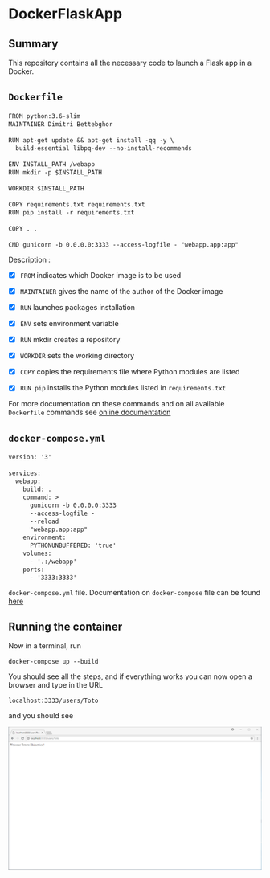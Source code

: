 # DockerFlaskApp

## Summary

This repository contains all the necessary code to launch a Flask app in a Docker.






## `Dockerfile` 

```console
FROM python:3.6-slim
MAINTAINER Dimitri Bettebghor

RUN apt-get update && apt-get install -qq -y \
  build-essential libpq-dev --no-install-recommends

ENV INSTALL_PATH /webapp
RUN mkdir -p $INSTALL_PATH

WORKDIR $INSTALL_PATH

COPY requirements.txt requirements.txt
RUN pip install -r requirements.txt

COPY . .

CMD gunicorn -b 0.0.0.0:3333 --access-logfile - "webapp.app:app"
```

Description :
- [x] `FROM` indicates which Docker image is to be used
- [x] `MAINTAINER` gives the name of the author of the Docker image
- [x] `RUN` launches packages installation 
- [x] `ENV` sets environment variable
- [x] `RUN` mkdir creates a repository
- [x] `WORKDIR` sets the working directory
- [x] `COPY` copies the requirements file where Python modules are listed
- [x] `RUN pip` installs the Python modules listed in `requirements.txt` 


For more documentation on these commands and on all available `Dockerfile` commands see [online documentation](https://docs.docker.com/engine/reference/builder/#format)

## `docker-compose.yml` 

```console
version: '3'

services:
  webapp:
    build: .
    command: >
      gunicorn -b 0.0.0.0:3333
      --access-logfile -
      --reload
      "webapp.app:app"
    environment:
      PYTHONUNBUFFERED: 'true'
    volumes:
      - '.:/webapp'
    ports:
      - '3333:3333'
```

`docker-compose.yml` file. Documentation on `docker-compose` file can be found [here](https://docs.docker.com/compose/compose-file/)

## Running the container

Now in a terminal, run

```console
docker-compose up --build
```

You should see all the steps, and if everything works you can now open a browser and type in the URL


```console
localhost:3333/users/Toto
```
and you should see

![Alt text](img/flaskapprunning.PNG)



